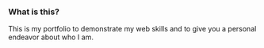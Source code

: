 ### What is this?
This is my portfolio to demonstrate my web skills and to give you a personal endeavor about who I am.